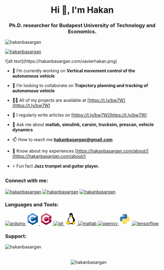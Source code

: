 <h1 align="center">Hi 👋, I'm Hakan</h1>
<h3 align="center">Ph.D. researcher for Budapest University of Technology and Economics.</h3>

<p align="left"> <img src="https://komarev.com/ghpvc/?username=hakanbasargan&label=Profile%20views&color=0e75b6&style=flat" alt="hakanbasargan" /> </p>

<p align="left"> <a href="https://twitter.com/hakanbasargan" target="blank"><img src="https://img.shields.io/twitter/follow/hakanbasargan?logo=twitter&style=for-the-badge" alt="hakanbasargan" /></a> </p>
![alt text](https://hakanbasargan.com/xavierhakan.png)

- 🔭 I’m currently working on **Vertical movement control of the autonomous vehicle**

- 👯 I’m looking to collaborate on **Trajectory planning and tracking of autonomous vehicle**

- 👨‍💻 All of my projects are available at [https://t.ly/bw7W](https://t.ly/bw7W)

- 📝 I regularly write articles on [https://t.ly/bw7W](https://t.ly/bw7W)

- 💬 Ask me about **matlab, simulink, carsim, trucksim, prescan, vehicle dynamics**

- 📫 How to reach me **hakanbasargan@gmail.com**

- 📄 Know about my experiences [https://hakanbasargan.com/about/](https://hakanbasargan.com/about/)

- ⚡ Fun fact **Jazz trumpet and guitar player.**

<h3 align="left">Connect with me:</h3>
<p align="left">
<a href="https://twitter.com/hakanbasargan" target="blank"><img align="center" src="https://raw.githubusercontent.com/rahuldkjain/github-profile-readme-generator/master/src/images/icons/Social/twitter.svg" alt="hakanbasargan" height="30" width="40" /></a>
<a href="https://linkedin.com/in/hakanbasargan" target="blank"><img align="center" src="https://raw.githubusercontent.com/rahuldkjain/github-profile-readme-generator/master/src/images/icons/Social/linked-in-alt.svg" alt="hakanbasargan" height="30" width="40" /></a>
<a href="https://instagram.com/hakanbasargan" target="blank"><img align="center" src="https://raw.githubusercontent.com/rahuldkjain/github-profile-readme-generator/master/src/images/icons/Social/instagram.svg" alt="hakanbasargan" height="30" width="40" /></a>
</p>

<h3 align="left">Languages and Tools:</h3>
<p align="left"> <a href="https://www.arduino.cc/" target="_blank"> <img src="https://cdn.worldvectorlogo.com/logos/arduino-1.svg" alt="arduino" width="40" height="40"/> </a> <a href="https://www.cprogramming.com/" target="_blank"> <img src="https://raw.githubusercontent.com/devicons/devicon/master/icons/c/c-original.svg" alt="c" width="40" height="40"/> </a> <a href="https://www.w3schools.com/cpp/" target="_blank"> <img src="https://raw.githubusercontent.com/devicons/devicon/master/icons/cplusplus/cplusplus-original.svg" alt="cplusplus" width="40" height="40"/> </a> <a href="https://git-scm.com/" target="_blank"> <img src="https://www.vectorlogo.zone/logos/git-scm/git-scm-icon.svg" alt="git" width="40" height="40"/> </a> <a href="https://www.linux.org/" target="_blank"> <img src="https://raw.githubusercontent.com/devicons/devicon/master/icons/linux/linux-original.svg" alt="linux" width="40" height="40"/> </a> <a href="https://www.mathworks.com/" target="_blank"> <img src="https://upload.wikimedia.org/wikipedia/commons/2/21/Matlab_Logo.png" alt="matlab" width="40" height="40"/> </a> <a href="https://opencv.org/" target="_blank"> <img src="https://www.vectorlogo.zone/logos/opencv/opencv-icon.svg" alt="opencv" width="40" height="40"/> </a> <a href="https://www.python.org" target="_blank"> <img src="https://raw.githubusercontent.com/devicons/devicon/master/icons/python/python-original.svg" alt="python" width="40" height="40"/> </a> <a href="https://www.tensorflow.org" target="_blank"> <img src="https://www.vectorlogo.zone/logos/tensorflow/tensorflow-icon.svg" alt="tensorflow" width="40" height="40"/> </a> </p>

<h3 align="left">Support:</h3>
<p><a href="https://www.buymeacoffee.com/hakanbasargan"> <img align="left" src="https://cdn.buymeacoffee.com/buttons/v2/default-yellow.png" height="50" width="210" alt="hakanbasargan" /></a></p><br><br>



<p>&nbsp;<img align="center" src="https://github-readme-stats.vercel.app/api?username=hakanbasargan&show_icons=true&locale=en" alt="hakanbasargan" /></p>

